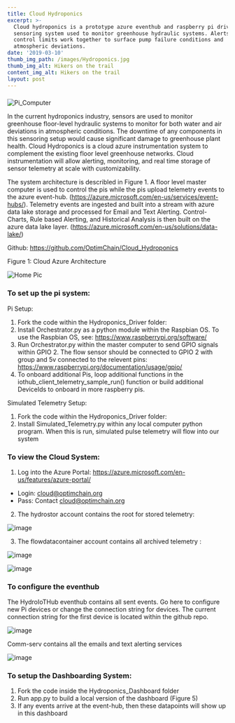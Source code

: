 ```yaml
---
title: Cloud Hydroponics
excerpt: >-
  Cloud hydroponics is a prototype azure eventhub and raspberry pi driven
  sensoring system used to monitor greenhouse hydraulic systems. Alerts and
  control limits work together to surface pump failure conditions and
  atmospheric deviations.
date: '2019-03-10'
thumb_img_path: /images/Hydroponics.jpg
thumb_img_alt: Hikers on the trail
content_img_alt: Hikers on the trail
layout: post
---
```

###

![Pi_Computer](https://user-images.githubusercontent.com/84352976/120264534-dc0edb00-c252-11eb-96ed-9834a28466bf.jpg)

In the current hydroponics industry, sensors are used to monitor greenhouse floor-level hydraulic systems to monitor for both water and air deviations in atmospheric conditions. The downtime of any components in this sensoring setup would cause significant damage to greenhouse plant health. Cloud Hydroponics is a cloud azure instrumentation system to complement the existing floor level greenhouse networks. Cloud instrumentation will allow alerting, monitoring, and real time storage of sensor telemetry at scale with customizability.

The system architecture is describled in Figure 1. A floor level master computer is used to control the pis while the pis upload telemetry events to the azure event-hub. (https://azure.microsoft.com/en-us/services/event-hubs/). Telemetry events are ingested and built into a stream with azure data lake storage and processed for Email and Text Alerting. Control-Charts, Rule based Alerting, and Historical Analysis is then built on the azure data lake layer. (https://azure.microsoft.com/en-us/solutions/data-lake/)

Github: https://github.com/OptimChain/Cloud_Hydroponics

Figure 1: Cloud Azure Architecture

![Home Pic](https://user-images.githubusercontent.com/84352976/120264166-12982600-c252-11eb-9d1c-c00834064945.png)

### To set up the pi system:

Pi Setup:

1.  Fork the code within the Hydroponics_Driver folder:
2.  Install Orchestrator.py as a python module within the Raspbian OS. To use the Raspbian OS, see: https://www.raspberrypi.org/software/
3.  Run Orchestrator.py within the master computer to send GPIO signals within GPIO 2. The flow sensor should be connected to GPIO 2 with group and 5v connected to the relevent pins: https://www.raspberrypi.org/documentation/usage/gpio/
4.  To onboard additional Pis, loop additional functions in the iothub_client_telemetry_sample_run() function or build additional DeviceIds to onboard in more raspberry pis.

Simulated Telemetry Setup:

1.  Fork the code within the Hydroponics_Driver folder:
2.  Install Simulated_Telemetry.py within any local computer python program. When this is run, simulated pulse telemetry will flow into our system

### To view the Cloud System:

1.  Log into the Azure Portal: https://azure.microsoft.com/en-us/features/azure-portal/

*   Login: cloud@optimchain.org
*   Pass: Contact cloud@optimchain.org

2.  The hydrostor account contains the root for stored telemetry:

![image](https://user-images.githubusercontent.com/84352976/119286880-30cea800-bbfa-11eb-99b6-5a16a6eaa7b5.png)

3.  The flowdatacontainer account contains all archived telemetry :

![image](https://user-images.githubusercontent.com/84352976/119287003-712e2600-bbfa-11eb-80d0-5f72538eb08f.png)

![image](https://user-images.githubusercontent.com/84352976/119287091-9de23d80-bbfa-11eb-93f1-5ba6eaa8084e.png)

### To configure the eventhub

The HydroIoTHub eventhub  contains all sent events. Go here to configure new Pi devices or change the connection string for devices. The current connection string for the first device is located within the github repo.

![image](https://user-images.githubusercontent.com/84352976/119287167-c702ce00-bbfa-11eb-8de0-47991c9f576a.png)

Comm-serv contains all the emails and text alerting services

![image](https://user-images.githubusercontent.com/84352976/119289087-c5d3a000-bbfe-11eb-93c4-2459a40b9d6c.png)

### To setup the Dashboarding System:

1.  Fork the code inside the Hydroponics_Dashboard folder
2.  Run app.py to build a local version of the dashboard (Figure 5)
3.  If any events arrive at the event-hub, then these datapoints will show up in this dashboard
